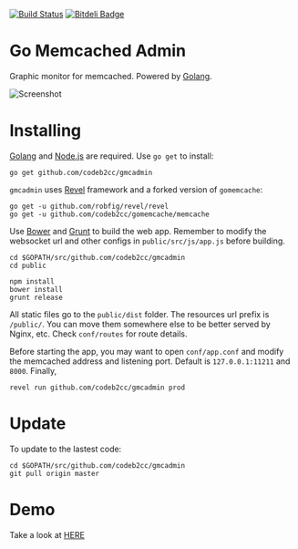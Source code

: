 [![Build Status](https://travis-ci.org/codeb2cc/gmcadmin.png)](https://travis-ci.org/codeb2cc/gmcadmin)
[![Bitdeli Badge](https://d2weczhvl823v0.cloudfront.net/codeb2cc/gmcadmin/trend.png)](https://bitdeli.com/free "Bitdeli Badge")

Go Memcached Admin
==================

Graphic monitor for memcached. Powered by [Golang](http://golang.org/).

![Screenshot](https://raw.github.com/codeb2cc/gmcadmin/master/screenshot.png "gmcadmin")


Installing
==========

[Golang](http://golang.org/) and [Node.js](http://nodejs.org/) are required. Use `go get` to install:

    go get github.com/codeb2cc/gmcadmin

`gmcadmin` uses [Revel](http://robfig.github.io/revel/) framework and a forked version of `gomemcache`:

    go get -u github.com/robfig/revel/revel
    go get -u github.com/codeb2cc/gomemcache/memcache

Use [Bower](http://bower.io) and  [Grunt](http://gruntjs.com/) to build the web app. Remember to modify the websocket url and other configs in `public/src/js/app.js` before building.

    cd $GOPATH/src/github.com/codeb2cc/gmcadmin
    cd public

    npm install
    bower install
    grunt release

All static files go to the `public/dist` folder. The resources url prefix is `/public/`. You can move them somewhere else to be better served by Nginx, etc. Check `conf/routes` for route details.

Before starting the app, you may want to open `conf/app.conf` and modify the memcached address and listening port. Default is `127.0.0.1:11211` and `8000`. Finally,

    revel run github.com/codeb2cc/gmcadmin prod


Update
======

To update to the lastest code:

    cd $GOPATH/src/github.com/codeb2cc/gmcadmin
    git pull origin master


Demo
====

Take a look at [HERE](http://mc.codeb2cc.com/)

